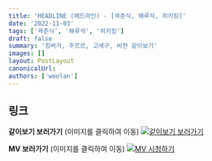 ```yaml
---
title: 'HEADLINE (헤드라인) - [곽춘식, 해루석, 히키킹]'
date: '2022-11-03'
tags: ['곽춘식', '해루석', '히키킹']
draft: false
summary: '징버거, 주르르, 고세구, 비챤 같이보기'
images: []
layout: PostLayout
canonicalUrl:
authors: ['woolan']
---
```


## 링크

**같이보기 보러가기** (이미지를 클릭하여 이동)
[![같이보기 보러가기](https://cdn.discordapp.com/attachments/1135756712759013437/1135758630910697602/banner.png)](https://cafe.naver.com/steamindiegame/8320929)

**MV 보러가기** (이미지를 클릭하여 이동)
[![MV 시청하기](https://i.ytimg.com/vi/C6ROi2MySL8/maxresdefault.jpg)](https://youtu.be/C6ROi2MySL8)
